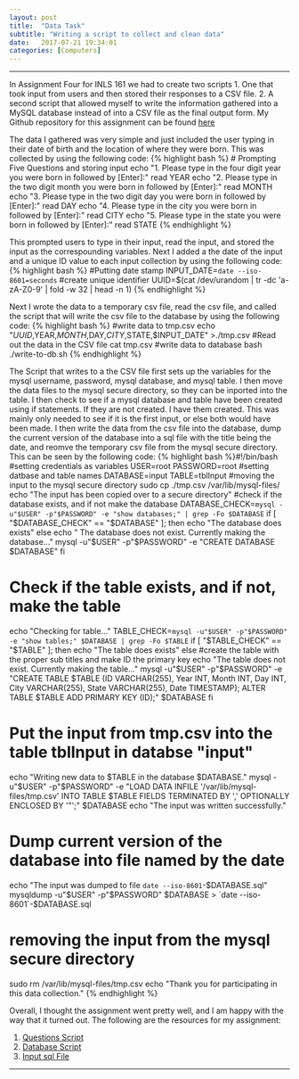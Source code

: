 ```yaml
---
layout: post
title:  "Data Task"
subtitle: "Writing a script to collect and clean data"
date:   2017-07-21 19:34:01
categories: [Computers]
---
```


___

In Assignment Four for INLS 161 we had to create two scripts 1. One that took input from users and then stored their responses   to a CSV file.  2. A second script that allowed myself to write the information gathered into a MySQL database instead of into a   CSV file as the final output form. My Github repository for this assignment can be found [here](https://github.com/jawitzke/jawitzke-data)

The data I gathered was very simple and just included the user typing in their date of birth and the location of where they were  born. This was collected by using the following code:
{% highlight bash %} # Prompting Five Questions and storing input
echo "1. Please type in the four digit year you were born in followed by [Enter]:"
read YEAR
echo "2. Please type in the two digit month you were born in followed by [Enter]:"
read MONTH
echo "3. Please type in the two digit day you were born in followed by [Enter]:"
read DAY
echo "4. Please type in the city you were born in followed by [Enter]:"
read CITY
echo "5. Please type in the state you were born in followed by [Enter]:"
read STATE
{% endhighlight %}

This prompted users to type in their input, read the input, and stored the input as the correspounding variables. Next I added a the date of the input and a unique ID value to each input collection by using the following code:
{% highlight bash %} #Putting date stamp
INPUT_DATE=`date --iso-8601=seconds`
#create unique identifier
UUID=$(cat /dev/urandom | tr -dc 'a-zA-Z0-9' | fold -w 32 | head -n 1)
{% endhighlight %}

Next I wrote the data to a temporary csv file, read the csv file, and called the script that will write the csv file to the database by using the following code:
{% highlight bash %} #write data to tmp.csv
echo "$UUID,$YEAR,$MONTH,$DAY,$CITY,$STATE,$INPUT_DATE" >./tmp.csv
#Read out the data in the CSV file
cat tmp.csv
#write data to database
bash ./write-to-db.sh
{% endhighlight %}

The Script that writes to a the CSV file first sets up the variables for the mysql username, password, mysql database, and  mysql table. I then move the data files to the mysql secure directory, so they can be inported into the table. I then check  to see if a mysql database and table have been created using if statements. If they are not created. I have them created. This was mainly only needed to see if it is the first input, or else both would have been made. I then write the data from the csv file into the database, dump the current version of the database into a sql file with the title being the date, and reomve the temporary csv file from the mysql secure directory. This can be seen by the following code:
{% highlight bash %}#!/bin/bash
#setting credentials as variables
USER=root
PASSWORD=root
#setting datbase and table names
DATABASE=input
TABLE=tblInput
#moving the input to the mysql secure directory
sudo cp ./tmp.csv /var/lib/mysql-files/
echo "The input has been copied over to a secure directory"
#check if the database exists, and if not make the database
DATABASE_CHECK=`mysql -u"$USER" -p"$PASSWORD" -e "show databases;" | grep -Fo $DATABASE`
if [ "$DATABASE_CHECK" == "$DATABASE" ]; then
   echo "The database does exists"
else
   echo " The database does not exist. Currently making the database..."
   mysql -u"$USER" -p"$PASSWORD" -e "CREATE DATABASE $DATABASE"
fi
# Check if the table exists, and if not, make the table
echo "Checking for table..."
TABLE_CHECK=`mysql -u"$USER" -p"$PASSWORD" -e "show tables;" $DATABASE | grep -Fo $TABLE`
if [ "$TABLE_CHECK" == "$TABLE" ]; then
   echo "The table does exists"
else
#create the table with the proper sub titles and make ID the primary key
   echo "The table does not exist. Currently making the table..."
   mysql -u"$USER" -p"$PASSWORD" -e "CREATE TABLE $TABLE (ID VARCHAR(255), Year INT, Month INT, Day INT, City VARCHAR(255), State VARCHAR(255), Date TIMESTAMP); ALTER TABLE $TABLE ADD PRIMARY KEY (ID);" $DATABASE
fi
# Put the input from tmp.csv into the table tblInput in databse "input"
echo "Writing new data to $TABLE in the database $DATABASE."
mysql -u"$USER" -p"$PASSWORD" -e "LOAD DATA INFILE '/var/lib/mysql-files/tmp.csv' INTO TABLE $TABLE FIELDS TERMINATED BY ',' OPTIONALLY ENCLOSED BY '\"';" $DATABASE
echo "The input was written successfully."
# Dump current version of the database into file named by the date
echo "The input was dumped to file `date --iso-8601`-$DATABASE.sql"
mysqldump -u"$USER" -p"$PASSWORD" $DATABASE > `date --iso-8601`-$DATABASE.sql
# removing the input from the mysql secure directory
sudo rm /var/lib/mysql-files/tmp.csv
echo "Thank you for participating in this data collection."
{% endhighlight %}

Overall, I thought the assignment went pretty well, and I am happy with the way that it turned out. The following are the resources for my assignment:
1. [Questions Script](https://github.com/jawitzke/jawitzke-data/blob/master/questions.sh)
2. [Database Script](https://github.com/jawitzke/jawitzke-data/blob/master/write-to-db.sh)
3. [Input sql File](https://github.com/jawitzke/jawitzke-data/blob/master/2017-07-25-input.sql)


___


<div>
	  <p>
     <script>
						var week_days = new Array(8);
								week_days[1] = "Sunday";
								week_days[2] = "Monday";
								week_days[3] = "Tuesday";
								week_days[4] = "Wednesday";
								week_days[5] = "Thursday";
								week_days[6] = "Friday";
								week_days[7] = "Saturday";
								
						var month_array = new Array(13);
								month_array[1] = "January";
								month_array[2] = "February";
								month_array[3] = "March";
								month_array[4] = "April";
								month_array[5] = "May";
								month_array[6] = "June";
								month_array[7] = "July";
								month_array[8] = "August";
								month_array[9] = "September";
								month_array[10] = "October";
								month_array[11] = "November";
								month_array[12] = "December";
								
						var date_obj = new 	Date(document.lastModified)
						var curr_day = week_days[date_obj.getDay() + 1]
						var curr_month = month_array[date_obj.getMonth() + 1]
						var curr_date = date_obj.getDate()
						var curr_year = date_obj.getYear()	
							if (curr_year < 2000)
								curr_year+=1900
								document.write("Last updated on" + " " + curr_day + ", " 
								+ curr_month + " " + curr_date + " " + curr_year)
					  </script>
           </p>
      </div>

